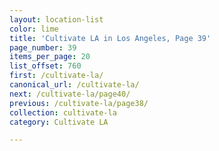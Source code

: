 ```yaml
---
layout: location-list
color: lime
title: 'Cultivate LA in Los Angeles, Page 39'
page_number: 39
items_per_page: 20
list_offset: 760
first: /cultivate-la/
canonical_url: /cultivate-la/
next: /cultivate-la/page40/
previous: /cultivate-la/page38/
collection: cultivate-la
category: Cultivate LA

---
```

